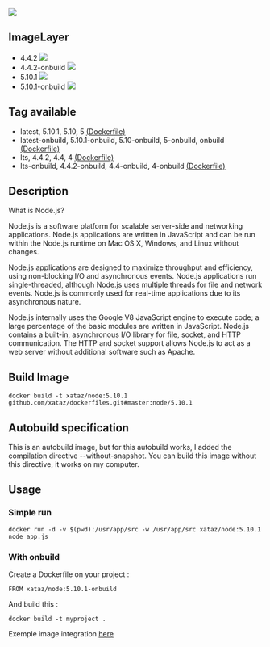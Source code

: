![](https://i.goopics.net/lq.png)

## ImageLayer
* 4.4.2 [![](https://badge.imagelayers.io/xataz/node:4.svg)](https://imagelayers.io/?images=xataz/node:4 'Get your own badge on imagelayers.io')
* 4.4.2-onbuild [![](https://badge.imagelayers.io/xataz/node:4-onbuild.svg)](https://imagelayers.io/?images=xataz/node:4-onbuild 'Get your own badge on imagelayers.io')
* 5.10.1 [![](https://badge.imagelayers.io/xataz/node:5.svg)](https://imagelayers.io/?images=xataz/node:5 'Get your own badge on imagelayers.io')
* 5.10.1-onbuild [![](https://badge.imagelayers.io/xataz/node:5-onbuild.svg)](https://imagelayers.io/?images=xataz/node:5-onbuild 'Get your own badge on imagelayers.io')

## Tag available
* latest, 5.10.1, 5.10, 5 [(Dockerfile)](https://github.com/xataz/dockerfiles/blob/master/node/5.10.1/Dockerfile)
* latest-onbuild, 5.10.1-onbuild, 5.10-onbuild, 5-onbuild, onbuild [(Dockerfile)](https://github.com/xataz/dockerfiles/blob/master/node/5.10.1-onbuild/Dockerfile)
* lts, 4.4.2, 4.4, 4 [(Dockerfile)](https://github.com/xataz/dockerfiles/blob/master/node/4.4.0/Dockerfile)
* lts-onbuild, 4.4.2-onbuild, 4.4-onbuild, 4-onbuild [(Dockerfile)](https://github.com/xataz/dockerfiles/blob/master/node/4.4.0-onbuild/Dockerfile)

## Description
What is Node.js?

Node.js is a software platform for scalable server-side and networking applications. Node.js applications are written in JavaScript and can be run within the Node.js runtime on Mac OS X, Windows, and Linux without changes.

Node.js applications are designed to maximize throughput and efficiency, using non-blocking I/O and asynchronous events. Node.js applications run single-threaded, although Node.js uses multiple threads for file and network events. Node.js is commonly used for real-time applications due to its asynchronous nature.

Node.js internally uses the Google V8 JavaScript engine to execute code; a large percentage of the basic modules are written in JavaScript. Node.js contains a built-in, asynchronous I/O library for file, socket, and HTTP communication. The HTTP and socket support allows Node.js to act as a web server without additional software such as Apache.

## Build Image

```shell
docker build -t xataz/node:5.10.1 github.com/xataz/dockerfiles.git#master:node/5.10.1
```


## Autobuild specification
This is an autobuild image, but for this autobuild works, I added the compilation directive --without-snapshot.
You can build this image without this directive, it works on my computer.

## Usage
### Simple run
```
docker run -d -v $(pwd):/usr/app/src -w /usr/app/src xataz/node:5.10.1 node app.js
```

### With onbuild
Create a Dockerfile on your project :
```
FROM xataz/node:5.10.1-onbuild

```

And build this :
```
docker build -t myproject .
```

Exemple image integration [here](https://github.com/mondediefr/mondedie-chat/blob/master/Dockerfile)
